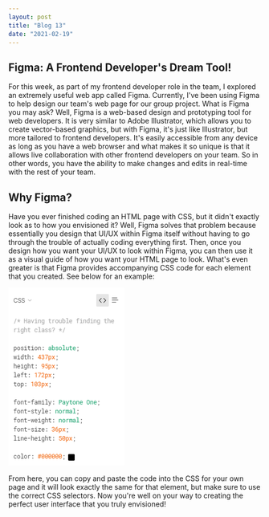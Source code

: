 ```yaml
---
layout: post
title: "Blog 13"
date: "2021-02-19"
---
```


## Figma: A Frontend Developer's Dream Tool!
For this week, as part of my frontend developer role in the team, I explored an extremely useful web app called Figma. Currently, I've been using Figma to help design our team's web page for our group project. What is Figma you may ask? Well, Figma is a web-based design and prototyping tool for web developers. It is very similar to Adobe Illustrator, which allows you to create vector-based graphics, but with Figma, it's just like Illustrator, but more tailored to frontend developers. It's easily accessible from any device as long as you have a web browser and what makes it so unique is that it allows live collaboration with other frontend developers on your team. So in other words, you have the ability to make changes and edits in real-time with the rest of your team.

## Why Figma?
Have you ever finished coding an HTML page with CSS, but it didn't exactly look as to how you envisioned it? Well, Figma solves that problem because essentially you design that UI/UX within Figma itself without having to go through the trouble of actually coding everything first. Then, once you design how you want your UI/UX to look within Figma, you can then use it as a visual guide of how you want your HTML page to look. What's even greater is that Figma provides accompanying CSS code for each element that you created. See below for an example:

![Figma CSS](../assets/Figma_CSS.png)

From here, you can copy and paste the code into the CSS for your own page and it will look exactly the same for that element, but make sure to use the correct CSS selectors. Now you're well on your way to creating the perfect user interface that you truly envisioned!
